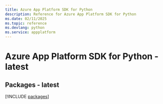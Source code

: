 ```yaml
---
title: Azure App Platform SDK for Python
description: Reference for Azure App Platform SDK for Python
ms.date: 02/11/2025
ms.topic: reference
ms.devlang: python
ms.service: appplatform
---
```

# Azure App Platform SDK for Python - latest
## Packages - latest
[!INCLUDE [packages](app-platform-index.md)]